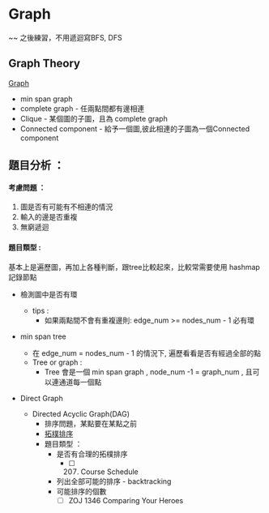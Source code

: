 # Graph
~~ 之後練習，不用遞迴寫BFS, DFS

## Graph Theory
[Graph](http://publish.get.com.tw/bookpre_pdf/51MM045101-1.pdf)
* min span graph
* complete graph - 任兩點間都有邊相連
* Clique - 某個圖的子圖，且為 complete graph
* Connected component - 給予一個圖,彼此相連的子圖為一個Connected component


## 題目分析 ：
#### 考慮問題 ：
1. 圖是否有可能有不相連的情況
2. 輸入的邊是否重複
3. 無窮遞迴


#### 題目類型 : 

基本上是遍歷圖，再加上各種判斷，跟tree比較起來，比較常需要使用 hashmap 記錄節點


* 檢測圖中是否有環
    * tips :
        * 如果兩點間不會有重複邊則: edge_num >= nodes_num - 1 必有環
        
* min span tree
    * 在 edge_num = nodes_num - 1 的情況下, 遍歷看看是否有經過全部的點
    * Tree or graph :
        * Tree 會是一個 min span graph , node_num -1 = graph_num , 且可以連通道每一個點
    

* Direct Graph
    * Directed Acyclic Graph(DAG)
        * 排序問題，某點要在某點之前
        * [拓樸排序](http://web.ntnu.edu.tw/~algo/DirectedAcyclicGraph.html)
        * 題目類型 ：
            * 是否有合理的拓樸排序
                -[ ] 207. Course Schedule
            * 列出全部可能的排序 - backtracking
            * 可能排序的個數
                -[ ] ZOJ 1346 Comparing Your Heroes
